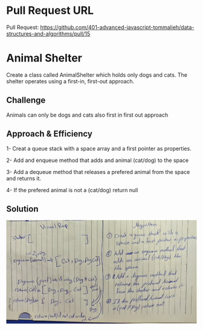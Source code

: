 # Pull Request URL
Pull Request: https://github.com/401-advanced-javascript-tommalieh/data-structures-and-algorithms/pull/15

# Animal Shelter
Create a class called AnimalShelter which holds only dogs and cats. The shelter operates using a first-in, first-out approach.

## Challenge
Animals can only be dogs and cats also first in first out approach

## Approach & Efficiency
1- Creat a queue stack with a space array and a first pointer as properties.

2- Add and enqueue method that adds and animal (cat/dog) to the space

3- Add a dequeue method that releases a prefered animal from the space and returns it.

4- If the prefered animal is not a (cat/dog) return null
## Solution

![whiteboarding](./assets/whiteboarding.jpg)
